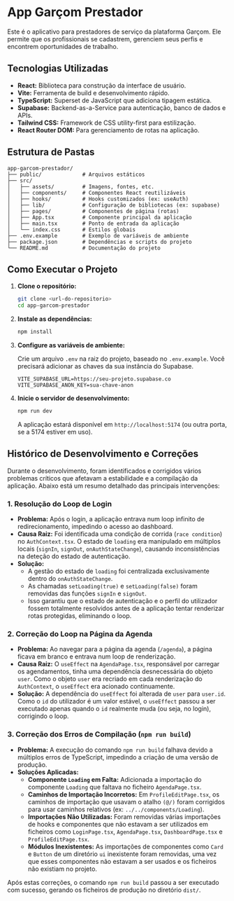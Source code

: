 # App Garçom Prestador

Este é o aplicativo para prestadores de serviço da plataforma Garçom. Ele permite que os profissionais se cadastrem, gerenciem seus perfis e encontrem oportunidades de trabalho.

## Tecnologias Utilizadas

- **React:** Biblioteca para construção da interface de usuário.
- **Vite:** Ferramenta de build e desenvolvimento rápido.
- **TypeScript:** Superset de JavaScript que adiciona tipagem estática.
- **Supabase:** Backend-as-a-Service para autenticação, banco de dados e APIs.
- **Tailwind CSS:** Framework de CSS utility-first para estilização.
- **React Router DOM:** Para gerenciamento de rotas na aplicação.

## Estrutura de Pastas

```
app-garcom-prestador/
├── public/             # Arquivos estáticos
├── src/
│   ├── assets/         # Imagens, fontes, etc.
│   ├── components/     # Componentes React reutilizáveis
│   ├── hooks/          # Hooks customizados (ex: useAuth)
│   ├── lib/            # Configuração de bibliotecas (ex: supabase)
│   ├── pages/          # Componentes de página (rotas)
│   ├── App.tsx         # Componente principal da aplicação
│   ├── main.tsx        # Ponto de entrada da aplicação
│   └── index.css       # Estilos globais
├── .env.example        # Exemplo de variáveis de ambiente
├── package.json        # Dependências e scripts do projeto
└── README.md           # Documentação do projeto
```

## Como Executar o Projeto

1.  **Clone o repositório:**

    ```bash
    git clone <url-do-repositorio>
    cd app-garcom-prestador
    ```

2.  **Instale as dependências:**

    ```bash
    npm install
    ```

3.  **Configure as variáveis de ambiente:**

    Crie um arquivo `.env` na raiz do projeto, baseado no `.env.example`. Você precisará adicionar as chaves da sua instância do Supabase.

    ```
    VITE_SUPABASE_URL=https://seu-projeto.supabase.co
    VITE_SUPABASE_ANON_KEY=sua-chave-anon
    ```

4.  **Inicie o servidor de desenvolvimento:**

    ```bash
    npm run dev
    ```

    A aplicação estará disponível em `http://localhost:5174` (ou outra porta, se a 5174 estiver em uso).

## Histórico de Desenvolvimento e Correções

Durante o desenvolvimento, foram identificados e corrigidos vários problemas críticos que afetavam a estabilidade e a compilação da aplicação. Abaixo está um resumo detalhado das principais intervenções:

### 1. Resolução do Loop de Login

-   **Problema:** Após o login, a aplicação entrava num loop infinito de redirecionamento, impedindo o acesso ao dashboard.
-   **Causa Raiz:** Foi identificada uma condição de corrida (`race condition`) no `AuthContext.tsx`. O estado de `loading` era manipulado em múltiplos locais (`signIn`, `signOut`, `onAuthStateChange`), causando inconsistências na deteção do estado de autenticação.
-   **Solução:**
    -   A gestão do estado de `loading` foi centralizada exclusivamente dentro do `onAuthStateChange`.
    -   As chamadas `setLoading(true)` e `setLoading(false)` foram removidas das funções `signIn` e `signOut`.
    -   Isso garantiu que o estado de autenticação e o perfil do utilizador fossem totalmente resolvidos antes de a aplicação tentar renderizar rotas protegidas, eliminando o loop.

### 2. Correção do Loop na Página da Agenda

-   **Problema:** Ao navegar para a página da agenda (`/agenda`), a página ficava em branco e entrava num loop de renderização.
-   **Causa Raiz:** O `useEffect` na `AgendaPage.tsx`, responsável por carregar os agendamentos, tinha uma dependência desnecessária do objeto `user`. Como o objeto `user` era recriado em cada renderização do `AuthContext`, o `useEffect` era acionado continuamente.
-   **Solução:** A dependência do `useEffect` foi alterada de `user` para `user.id`. Como o `id` do utilizador é um valor estável, o `useEffect` passou a ser executado apenas quando o `id` realmente muda (ou seja, no login), corrigindo o loop.

### 3. Correção dos Erros de Compilação (`npm run build`)

-   **Problema:** A execução do comando `npm run build` falhava devido a múltiplos erros de TypeScript, impedindo a criação de uma versão de produção.
-   **Soluções Aplicadas:**
    -   **Componente `Loading` em Falta:** Adicionada a importação do componente `Loading` que faltava no ficheiro `AgendaPage.tsx`.
    -   **Caminhos de Importação Incorretos:** Em `ProfileEditPage.tsx`, os caminhos de importação que usavam o atalho `(@/)` foram corrigidos para usar caminhos relativos (ex: `../../components/Loading`).
    -   **Importações Não Utilizadas:** Foram removidas várias importações de hooks e componentes que não estavam a ser utilizados em ficheiros como `LoginPage.tsx`, `AgendaPage.tsx`, `DashboardPage.tsx` e `ProfileEditPage.tsx`.
    -   **Módulos Inexistentes:** As importações de componentes como `Card` e `Button` de um diretório `ui` inexistente foram removidas, uma vez que esses componentes não estavam a ser usados e os ficheiros não existiam no projeto.

Após estas correções, o comando `npm run build` passou a ser executado com sucesso, gerando os ficheiros de produção no diretório `dist/`.
